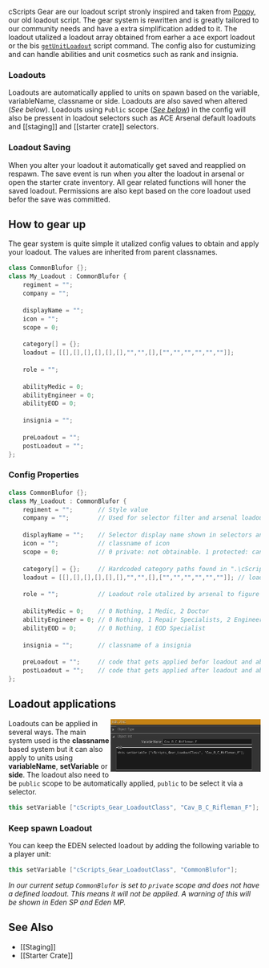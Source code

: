 cScripts Gear are our loadout script stronly inspired and taken from [Poppy](https://github.com/BaerMitUmlaut/Poppy/), our old loadout script. The gear system is rewritten and is greatly tailored to our community needs and have a extra simplification added to it. The loadout utalized a loadout array obtained from earher a ace export loadout or the bis [`getUnitLoadout`](https://community.bistudio.com/wiki/getUnitLoadout) script command. The config also for custumizing and can handle abilities and unit cosmetics such as rank and insignia.

### Loadouts
Loadouts are automatically applied to units on spawn based on the variable, variableName, classname or side. Loadouts are also saved when altered (*See below*). Loadouts using `Public` scope (*[See below](https://github.com/7Cav/cScripts/wiki/Gear#how-to-gear-up)*) in the config will also be pressent in loadout selectors such as ACE Arsenal default loadouts and [[staging]] and [[starter crate]] selectors.

### Loadout Saving
When you alter your loadout it automatically get saved and reapplied on respawn. The save event is run when you alter the loadout in arsenal or open the starter crate inventory. All gear related functions will honer the saved loadout. Permissions are also kept based on the core loadout used befor the save was committed.

## How to gear up
The gear system is quite simple it utalized config values to obtain and apply your loadout. The values are inherited from parent classnames.

```cpp
class CommonBlufor {};
class My_Loadout : CommonBlufor {
    regiment = "";
    company = "";

    displayName = "";
    icon = "";
    scope = 0;

    category[] = {};
    loadout = [[],[],[],[],[],[],"","",[],["","","","","",""]];

    role = "";

    abilityMedic = 0;
    abilityEngineer = 0;
    abilityEOD = 0;

    insignia = "";

    preLoadout = "";
    postLoadout = "";
};
```
### Config Properties
```cpp
class CommonBlufor {};
class My_Loadout : CommonBlufor {
    regiment = "";       // Style value
    company = "";        // Used for selector filter and arsenal loadout name

    displayName = "";    // Selector display name shown in selectors and arsenal
    icon = "";           // classname of icon
    scope = 0;           // 0 private: not obtainable. 1 protected: can be used but not selected. 2 public: can be selected and used

    category[] = {};     // Hardcoded category paths found in ".\cScripts\CavFnc\functions\systems\fn_setupLoadoutCategories.sqf"
    loadout = [[],[],[],[],[],[],"","",[],["","","","","",""]]; // loadout array none quoted wraped

    role = "";           // Loadout role utalized by arsenal to figure out extended items [office, squadleader,  fireteamleader, medic]

    abilityMedic = 0;    // 0 Nothing, 1 Medic, 2 Doctor
    abilityEngineer = 0; // 0 Nothing, 1 Repair Specialists, 2 Engineer
    abilityEOD = 0;      // 0 Nothing, 1 EOD Specialist

    insignia = "";       // classname of a insignia

    preLoadout = "";     // code that gets applied befor loadout and abilities are applied
    postLoadout = "";    // code that gets applied after loadout and abilities are applied
};
```

## Loadout applications
<img align="right" width="300" height="105" src="https://github.com/7Cav/cScripts/blob/master/resourses/wikigfx/gear_applyloadout_examples.png">Loadouts can be applied in several ways. The main system used is the **classname** based system but it can also apply to units using **variableName**, **setVariable** or **side**. The loadout also need to be `public` scope to be automatically applied, `public` to be select it via a selector.
```cpp
this setVariable ["cScripts_Gear_LoadoutClass", "Cav_B_C_Rifleman_F"];
```
### Keep spawn Loadout
You can keep the EDEN selected loadout by adding the following variable to a player unit:
```cpp
this setVariable ["cScripts_Gear_LoadoutClass", "CommonBlufor"];
```
_In our current setup `CommonBlufor` is set to `private` scope and does not have a defined loadout. This means it will not be applied. A warning of this will be shown in Eden SP and Eden MP._

## See Also
- [[Staging]]
- [[Starter Crate]]
